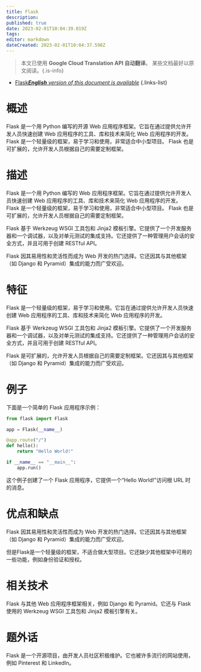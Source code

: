 ```yaml
---
title: Flask
description: 
published: true
date: 2023-02-01T10:04:39.019Z
tags: 
editor: markdown
dateCreated: 2023-02-01T10:04:37.598Z
---
```


> 本文已使用 **Google Cloud Translation API 自动翻译**。
某些文档最好以原文阅读。{.is-info}

- [Flask***English** version of this document is available*](/en/Knowledge-base/Dictionary/flask)
{.links-list}

# 概述
Flask 是一个用 Python 编写的开源 Web 应用程序框架。它旨在通过提供允许开发人员快速创建 Web 应用程序的工具、库和技术来简化 Web 应用程序的开发。 Flask 是一个轻量级的框架，易于学习和使用，非常适合中小型项目。 Flask 也是可扩展的，允许开发人员根据自己的需要定制框架。

# 描述
Flask 是一个用 Python 编写的 Web 应用程序框架。它旨在通过提供允许开发人员快速创建 Web 应用程序的工具、库和技术来简化 Web 应用程序的开发。 Flask 是一个轻量级的框架，易于学习和使用，非常适合中小型项目。 Flask 也是可扩展的，允许开发人员根据自己的需要定制框架。

Flask 基于 Werkzeug WSGI 工具包和 Jinja2 模板引擎。它提供了一个开发服务器和一个调试器，以及对单元测试的集成支持。它还提供了一种管理用户会话的安全方式，并且可用于创建 RESTful API。

Flask 因其易用性和灵活性而成为 Web 开发的热门选择。它还因其与其他框架（如 Django 和 Pyramid）集成的能力而广受欢迎。

# 特征
Flask 是一个轻量级的框架，易于学习和使用。它旨在通过提供允许开发人员快速创建 Web 应用程序的工具、库和技术来简化 Web 应用程序的开发。

Flask 基于 Werkzeug WSGI 工具包和 Jinja2 模板引擎。它提供了一个开发服务器和一个调试器，以及对单元测试的集成支持。它还提供了一种管理用户会话的安全方式，并且可用于创建 RESTful API。

Flask 是可扩展的，允许开发人员根据自己的需要定制框架。它还因其与其他框架（如 Django 和 Pyramid）集成的能力而广受欢迎。

# 例子
下面是一个简单的 Flask 应用程序示例：

```python
from flask import Flask

app = Flask(__name__)

@app.route("/")
def hello():
    return "Hello World!"

if __name__ == "__main__":
    app.run()
```

这个例子创建了一个 Flask 应用程序，它提供一个“Hello World!”访问根 URL 时的消息。

# 优点和缺点
Flask 因其易用性和灵活性而成为 Web 开发的热门选择。它还因其与其他框架（如 Django 和 Pyramid）集成的能力而广受欢迎。

但是Flask是一个轻量级的框架，不适合做大型项目。它还缺少其他框架中可用的一些功能，例如身份验证和授权。

# 相关技术
Flask 与其他 Web 应用程序框架相关，例如 Django 和 Pyramid。它还与 Flask 使用的 Werkzeug WSGI 工具包和 Jinja2 模板引擎有关。

# 题外话
Flask 是一个开源项目，由开发人员社区积极维护。它也被许多流行的网站使用，例如 Pinterest 和 LinkedIn。